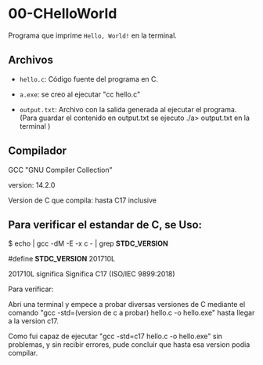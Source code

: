 # 00-CHelloWorld

Programa que imprime `Hello, World!` en la terminal.

## Archivos

- `hello.c`: Código fuente del programa en C.

- `a.exe`: se creo al ejecutar "cc hello.c"

- `output.txt`: Archivo con la salida generada al ejecutar el programa.
                (Para guardar el contenido en output.txt se ejecuto ./a> output.txt en la terminal )
## Compilador
GCC "GNU Compiler Collection"

version: 14.2.0

Version de C que compila: hasta C17 inclusive

## Para verificar el estandar de C, se Uso:
$ echo | gcc -dM -E -x c - | grep __STDC_VERSION__

#define __STDC_VERSION__ 201710L
 
 201710L significa Significa C17 (ISO/IEC 9899:2018) 

Para verificar:

Abri una terminal y empece a probar diversas versiones de C mediante el comando "gcc -std=(version de c a probar) hello.c -o hello.exe" hasta llegar a la version c17.

Como fui capaz de ejecutar "gcc -std=c17 hello.c -o hello.exe" sin problemas, y sin recibir errores, pude concluir que hasta esa version podia compilar.
